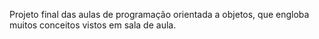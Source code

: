 Projeto final das aulas de programação orientada a objetos, que engloba muitos conceitos vistos em sala de aula.